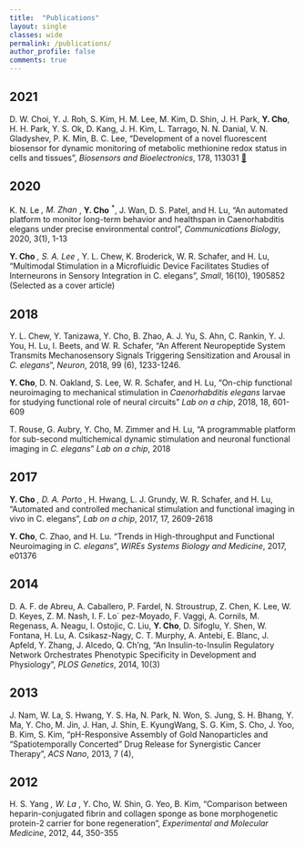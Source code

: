 ```yaml
---
title:  "Publications"
layout: single
classes: wide
permalink: /publications/
author_profile: false
comments: true
---
```


## 2021
D. W. Choi, Y. J. Roh, S. Kim, H. M. Lee, M. Kim, D. Shin, J. H. Park, __<b>Y. Cho</b>__, H. H. Park, Y. S. Ok, D. Kang, J. H. Kim, L. Tarrago, N. N. Danial, V. N. Gladyshev, P. K. Min, B. C. Lee, “Development of a novel fluorescent biosensor for dynamic monitoring of metabolic methionine redox status in cells and tissues”, _Biosensors and Bioelectronics_, 178, 113031 [🔗](https://www.sciencedirect.com/science/article/pii/S0956566321000671)

## 2020
K. N. Le <sup>*</sup>, M. Zhan <sup>*</sup>, __Y. Cho__ <sup>*</sup>, J. Wan, D. S. Patel, and H. Lu, “An automated platform to monitor long-term behavior and healthspan in Caenorhabditis elegans under precise environmental control”, _Communications Biology_, 2020, 3(1), 1-13
 
__Y. Cho__ <sup>*</sup>, S. A. Lee <sup>*</sup>, Y. L. Chew, K. Broderick, W. R. Schafer, and H. Lu, “Multimodal Stimulation in a Microfluidic Device Facilitates Studies of Interneurons in Sensory Integration in C. elegans”, _Small_, 16(10), 1905852 (Selected as a cover article)

## 2018
Y. L. Chew, Y. Tanizawa, Y. Cho, B. Zhao, A. J. Yu, S. Ahn, C. Rankin, Y. J. You, H. Lu, I. Beets, and W. R. Schafer, “An Afferent Neuropeptide System Transmits Mechanosensory Signals Triggering Sensitization and Arousal in _C. elegans_”, _Neuron_, 2018, 99 (6), 1233-1246. 

__Y. Cho__, D. N. Oakland, S. Lee, W. R. Schafer, and H. Lu, “On-chip functional neuroimaging to mechanical stimulation in _Caenorhabditis elegans_ larvae for studying functional role of neural circuits” _Lab on a chip_, 2018, 18, 601-609

T. Rouse, G. Aubry, Y. Cho, M. Zimmer and H. Lu, “A programmable platform for sub-second multichemical dynamic stimulation and neuronal functional imaging in _C. elegans_” _Lab on a chip_, 2018

## 2017
__Y. Cho__ <sup>*</sup>, D. A. Porto <sup>*</sup>, H. Hwang, L. J. Grundy, W. R. Schafer, and H. Lu, “Automated and controlled mechanical stimulation and functional imaging in vivo in C. elegans”, _Lab on a chip_, 2017, 17, 2609-2618

__Y. Cho__, C. Zhao, and H. Lu. “Trends in High-throughput and Functional Neuroimaging in _C. elegans_”, _WIREs Systems Biology and Medicine_, 2017, e01376

## 2014
D. A. F. de Abreu, A. Caballero, P. Fardel, N. Stroustrup, Z. Chen, K. Lee, W. D. Keyes, Z. M. Nash, I. F. Lo´ pez-Moyado, F. Vaggi, A. Cornils, M. Regenass, A. Neagu, I. Ostojic, C. Liu, __Y. Cho__, D. Sifoglu, Y. Shen, W. Fontana, H. Lu, A. Csikasz-Nagy, C. T. Murphy, A. Antebi, E. Blanc, J. Apfeld, Y. Zhang, J. Alcedo, Q. Ch’ng, “An Insulin-to-Insulin Regulatory Network Orchestrates Phenotypic Specificity in Development and Physiology”, _PLOS Genetics_, 2014, 10(3)

## 2013
J. Nam, W. La, S. Hwang, Y. S. Ha, N. Park, N. Won, S. Jung, S. H. Bhang, Y. Ma, Y. Cho, M. Jin, J. Han, J. Shin, E. KyungWang, S. G. Kim, S. Cho, J. Yoo, B. Kim, S. Kim, “pH-Responsive Assembly of Gold Nanoparticles and “Spatiotemporally Concerted” Drug Release for Synergistic Cancer Therapy”, _ACS Nano_, 2013, 7 (4), 

## 2012
H. S. Yang <sup>*</sup>, W. La <sup>*</sup>, Y. Cho, W. Shin, G. Yeo, B. Kim, “Comparison between heparin-conjugated fibrin and collagen sponge as bone morphogenetic protein-2 carrier for bone regeneration”, _Experimental and Molecular Medicine_, 2012, 44, 350-355
